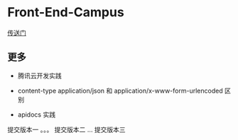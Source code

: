 # Front-End-Campus

[传送门](https://tkiddo.github.io/front-end-campus)

## 更多

- 腾讯云开发实践

- content-type application/json 和 application/x-www-form-urlencoded 区别

- apidocs 实践

提交版本一
。。。
提交版本二
...
提交版本三
